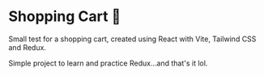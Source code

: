 # Shopping Cart 🛒

Small test for a shopping cart, created using React with Vite, Tailwind CSS and Redux.

Simple project to learn and practice Redux...and that's it lol.
